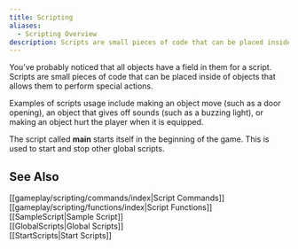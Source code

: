 ```yaml
---
title: Scripting
aliases:
  - Scripting Overview
description: Scripts are small pieces of code that can be placed inside of objects that allows them to perform special actions.
---
```

You’ve probably noticed that all objects have a field in them for a script. Scripts are small pieces of code that can be placed inside of objects that allows them to perform special actions.

Examples of scripts usage include making an object move (such as a door opening), an object that gives off sounds (such as a buzzing light), or making an object hurt the player when it is equipped.

The script called **main** starts itself in the beginning of the game. This is used to start and stop other global scripts.

## See Also

[[gameplay/scripting/commands/index|Script Commands]]  
[[gameplay/scripting/functions/index|Script Functions]]  
[[SampleScript|Sample Script]]  
[[GlobalScripts|Global Scripts]]  
[[StartScripts|Start Scripts]]  
